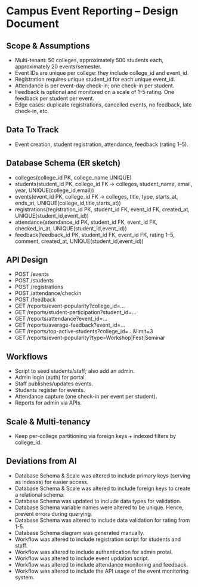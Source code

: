 # Campus Event Reporting – Design Document

## Scope & Assumptions
- Multi-tenant: 50 colleges, approximately 500 students each, approximately 20 events/semester.
- Event IDs are unique per college: they include college_id and event_id.
- Registration requires unique student_id for each unique event_id.
- Attendance is per event-day check-in; one check-in per student.
- Feedback is optional and monitored on a scale of 1–5 rating. One feedback per student per event.
- Edge cases: duplicate registrations, cancelled events, no feedback, late check-in, etc.

## Data To Track
- Event creation, student registration, attendance, feedback (rating 1–5).

## Database Schema (ER sketch)
- colleges(college_id PK, college_name UNIQUE)
- students(student_id PK, college_id FK → colleges, student_name, email, year, UNIQUE(college_id,email))
- events(event_id PK, college_id FK → colleges, title, type, starts_at, ends_at, UNIQUE(college_id,title,starts_at))
- registrations(registration_id PK, student_id FK, event_id FK, created_at, UNIQUE(student_id,event_id))
- attendance(attendance_id PK, student_id FK, event_id FK, checked_in_at, UNIQUE(student_id,event_id))
- feedback(feedback_id PK, student_id FK, event_id FK, rating 1–5, comment, created_at, UNIQUE(student_id,event_id))

## API Design 
- POST /events
- POST /students
- POST /registrations
- POST /attendance/checkin
- POST /feedback
- GET  /reports/event-popularity?college_id=...
- GET  /reports/student-participation?student_id=...
- GET  /reports/attendance?event_id=...
- GET  /reports/average-feedback?event_id=...
- GET  /reports/top-active-students?college_id=...&limit=3
- GET /reports/event-popularity?type=Workshop|Fest|Seminar

## Workflows
- Script to seed students/staff; also add an admin.
- Admin login (auth) for portal.
- Staff publishes/updates events.
- Students register for events.
- Attendance capture (one check-in per event per student).
- Reports for admin via APIs.

## Scale & Multi-tenancy
- Keep per-college partitioning via foreign keys + indexed filters by college_id.

## Deviations from AI
- Database Schema & Scale was altered to include primary keys (serving as indexes) for easier access.
- Database Schema & Scale was altered to include foreign keys to create a relational schema.
- Database Schema was updated to include data types for validation.
- Database Schema variable names were altered to be unique. Hence, prevent errors during querying.
- Database Schema was altered to include data validation for rating from 1-5.
- Database Schema diagram was generated manually.
- Workflow was altered to include registration script for students and staff.
- Workflow was altered to include authentication for admin protal.
- Workflow was altered to include event updation script.
- Workflow was altered to include attendance monitoring and feedback.
- Workflow was altered to include the API usage of the event monitoring system.

